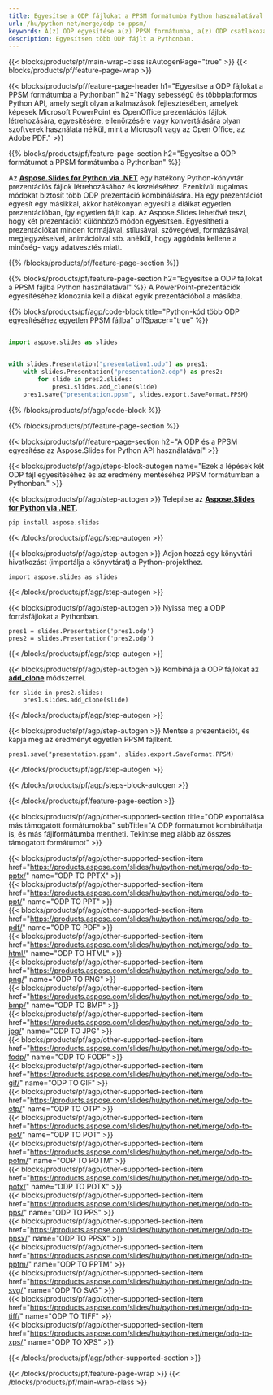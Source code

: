 ```yaml
---
title: Egyesítse a ODP fájlokat a PPSM formátumba Python használatával
url: /hu/python-net/merge/odp-to-ppsm/
keywords: A(z) ODP egyesítése a(z) PPSM formátumba, a(z) ODP csatlakozása a(z) PPSM formátumba, a(z)(ODP) összevonása a(z) PPSM formátumba, PowerPoint, Presentation, PPSM, Python, Aspose
description: Egyesítsen több ODP fájlt a Pythonban.
---
```


{{< blocks/products/pf/main-wrap-class isAutogenPage="true" >}}
{{< blocks/products/pf/feature-page-wrap >}}

{{< blocks/products/pf/feature-page-header h1="Egyesítse a ODP fájlokat a PPSM formátumba a Pythonban" h2="Nagy sebességű és többplatformos Python API, amely segít olyan alkalmazások fejlesztésében, amelyek képesek Microsoft PowerPoint és OpenOffice prezentációs fájlok létrehozására, egyesítésére, ellenőrzésére vagy konvertálására olyan szoftverek használata nélkül, mint a Microsoft vagy az Open Office, az Adobe PDF." >}}

{{% blocks/products/pf/feature-page-section h2="Egyesítse a ODP formátumot a PPSM formátumba a Pythonban" %}}

Az [**Aspose.Slides for Python via .NET**](https://products.aspose.com/slides/hu/python-net/) egy hatékony Python-könyvtár prezentációs fájlok létrehozásához és kezeléséhez. Ezenkívül rugalmas módokat biztosít több ODP prezentáció kombinálására. Ha egy prezentációt egyesít egy másikkal, akkor hatékonyan egyesíti a diáikat egyetlen prezentációban, így egyetlen fájlt kap. Az Aspose.Slides lehetővé teszi, hogy két prezentációt különböző módon egyesítsen. Egyesítheti a prezentációkat minden formájával, stílusával, szövegével, formázásával, megjegyzéseivel, animációival stb. anélkül, hogy aggódnia kellene a minőség- vagy adatvesztés miatt.

{{% /blocks/products/pf/feature-page-section %}}

{{% blocks/products/pf/feature-page-section  h2="Egyesítse a ODP fájlokat a PPSM fájlba Python használatával" %}}
A PowerPoint-prezentációk egyesítéséhez klónoznia kell a diákat egyik prezentációból a másikba.

{{% blocks/products/pf/agp/code-block title="Python-kód több ODP egyesítéséhez egyetlen PPSM fájlba" offSpacer="true" %}}

```python

import aspose.slides as slides


with slides.Presentation("presentation1.odp") as pres1:
    with slides.Presentation("presentation2.odp") as pres2:
        for slide in pres2.slides:
            pres1.slides.add_clone(slide)
    pres1.save("presentation.ppsm", slides.export.SaveFormat.PPSM)
```


{{% /blocks/products/pf/agp/code-block %}}

{{% /blocks/products/pf/feature-page-section %}}

{{< blocks/products/pf/feature-page-section  h2="A ODP és a PPSM egyesítése az Aspose.Slides for Python API használatával" >}}

{{< blocks/products/pf/agp/steps-block-autogen name="Ezek a lépések két ODP fájl egyesítéséhez és az eredmény mentéséhez PPSM formátumban a Pythonban." >}}

{{< blocks/products/pf/agp/step-autogen >}}
Telepítse az [**Aspose.Slides for Python via .NET**](https://products.aspose.com/slides/hu/python-net/).
```
pip install aspose.slides
```
{{< /blocks/products/pf/agp/step-autogen >}}

{{< blocks/products/pf/agp/step-autogen >}}
Adjon hozzá egy könyvtári hivatkozást (importálja a könyvtárat) a Python-projekthez.
```
import aspose.slides as slides
```
{{< /blocks/products/pf/agp/step-autogen >}}

{{< blocks/products/pf/agp/step-autogen >}}
Nyissa meg a ODP forrásfájlokat a Pythonban.
```
pres1 = slides.Presentation('pres1.odp')
pres2 = slides.Presentation('pres2.odp')
```
{{< /blocks/products/pf/agp/step-autogen >}}

{{< blocks/products/pf/agp/step-autogen >}}
Kombinálja a ODP fájlokat az [**add_clone**](https://reference.aspose.com/slides/python-net/aspose.slides/islidecollection/#methods) módszerrel.
```
for slide in pres2.slides:
    pres1.slides.add_clone(slide)
```
{{< /blocks/products/pf/agp/step-autogen >}}

{{< blocks/products/pf/agp/step-autogen >}}
Mentse a prezentációt, és kapja meg az eredményt egyetlen PPSM fájlként.
```
pres1.save("presentation.ppsm", slides.export.SaveFormat.PPSM)
```

{{< /blocks/products/pf/agp/step-autogen >}}

{{< /blocks/products/pf/agp/steps-block-autogen >}}

{{< /blocks/products/pf/feature-page-section >}}

{{< blocks/products/pf/agp/other-supported-section title="ODP exportálása más támogatott formátumokba" subTitle="A ODP formátumot kombinálhatja is, és más fájlformátumba mentheti. Tekintse meg alább az összes támogatott formátumot" >}}

{{< blocks/products/pf/agp/other-supported-section-item href="https://products.aspose.com/slides/hu/python-net/merge/odp-to-pptx/" name="ODP TO PPTX" >}}  
{{< blocks/products/pf/agp/other-supported-section-item href="https://products.aspose.com/slides/hu/python-net/merge/odp-to-ppt/" name="ODP TO PPT" >}}  
{{< blocks/products/pf/agp/other-supported-section-item href="https://products.aspose.com/slides/hu/python-net/merge/odp-to-pdf/" name="ODP TO PDF" >}}  
{{< blocks/products/pf/agp/other-supported-section-item href="https://products.aspose.com/slides/hu/python-net/merge/odp-to-html/" name="ODP TO HTML" >}}  
{{< blocks/products/pf/agp/other-supported-section-item href="https://products.aspose.com/slides/hu/python-net/merge/odp-to-png/" name="ODP TO PNG" >}}  
{{< blocks/products/pf/agp/other-supported-section-item href="https://products.aspose.com/slides/hu/python-net/merge/odp-to-bmp/" name="ODP TO BMP" >}}  
{{< blocks/products/pf/agp/other-supported-section-item href="https://products.aspose.com/slides/hu/python-net/merge/odp-to-jpg/" name="ODP TO JPG" >}}  
{{< blocks/products/pf/agp/other-supported-section-item href="https://products.aspose.com/slides/hu/python-net/merge/odp-to-fodp/" name="ODP TO FODP" >}}  
{{< blocks/products/pf/agp/other-supported-section-item href="https://products.aspose.com/slides/hu/python-net/merge/odp-to-gif/" name="ODP TO GIF" >}}  
{{< blocks/products/pf/agp/other-supported-section-item href="https://products.aspose.com/slides/hu/python-net/merge/odp-to-otp/" name="ODP TO OTP" >}}  
{{< blocks/products/pf/agp/other-supported-section-item href="https://products.aspose.com/slides/hu/python-net/merge/odp-to-pot/" name="ODP TO POT" >}}  
{{< blocks/products/pf/agp/other-supported-section-item href="https://products.aspose.com/slides/hu/python-net/merge/odp-to-potm/" name="ODP TO POTM" >}}  
{{< blocks/products/pf/agp/other-supported-section-item href="https://products.aspose.com/slides/hu/python-net/merge/odp-to-potx/" name="ODP TO POTX" >}}  
{{< blocks/products/pf/agp/other-supported-section-item href="https://products.aspose.com/slides/hu/python-net/merge/odp-to-pps/" name="ODP TO PPS" >}}  
{{< blocks/products/pf/agp/other-supported-section-item href="https://products.aspose.com/slides/hu/python-net/merge/odp-to-ppsx/" name="ODP TO PPSX" >}}  
{{< blocks/products/pf/agp/other-supported-section-item href="https://products.aspose.com/slides/hu/python-net/merge/odp-to-pptm/" name="ODP TO PPTM" >}}  
{{< blocks/products/pf/agp/other-supported-section-item href="https://products.aspose.com/slides/hu/python-net/merge/odp-to-svg/" name="ODP TO SVG" >}}  
{{< blocks/products/pf/agp/other-supported-section-item href="https://products.aspose.com/slides/hu/python-net/merge/odp-to-tiff/" name="ODP TO TIFF" >}}  
{{< blocks/products/pf/agp/other-supported-section-item href="https://products.aspose.com/slides/hu/python-net/merge/odp-to-xps/" name="ODP TO XPS" >}}  


{{< /blocks/products/pf/agp/other-supported-section >}}

{{< /blocks/products/pf/feature-page-wrap >}}
{{< /blocks/products/pf/main-wrap-class >}}